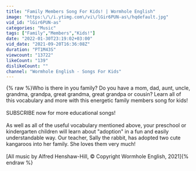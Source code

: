 ```yaml
---
title: "Family Members Song For Kids! | Wormhole English"
image: "https:\/\/i.ytimg.com\/vi\/lGir6PUN-as\/hqdefault.jpg"
vid_id: "lGir6PUN-as"
categories: "Music"
tags: ["Family","Members","Kids!"]
date: "2022-01-30T23:19:02+03:00"
vid_date: "2021-09-20T16:36:08Z"
duration: "PT1M43S"
viewcount: "13722"
likeCount: "139"
dislikeCount: ""
channel: "Wormhole English - Songs For Kids"
---
```

{% raw %}Who is there in you family? Do you have a mom, dad, aunt, uncle, grandma, grandpa, great grandma, great grandpa or cousin? Learn all of this vocabulary and more with this energetic family members song for kids!<br /><br />SUBSCRIBE now for more educational songs!<br /><br />As well as all of the useful vocabulary mentioned above, your preschool or kindergarten children will learn about &quot;adoption&quot; in a fun and easily understandable way. Our teacher, Sally the rabbit, has adopted two cute kangaroos into her family. She loves them very much!<br /><br />[All music by Alfred Henshaw-Hill, © Copyright Wormhole English, 2021]{% endraw %}
